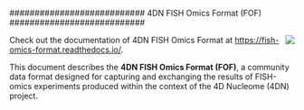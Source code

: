###########################
4DN FISH Omics Format (FOF)
###########################

<img align="right" src="https://github.com/4dn-dcic/fish_omics_format/blob/main/images/FOF-CT_graphical%20representation.png">

Check out the documentation of 4DN FISH Omics Format at
https://fish-omics-format.readthedocs.io/.

This document describes the **4DN FISH Omics Format (FOF)**, a community
data format designed for capturing and exchanging the results of FISH-omics
experiments produced within the context of the 4D Nucleome (4DN) project.
